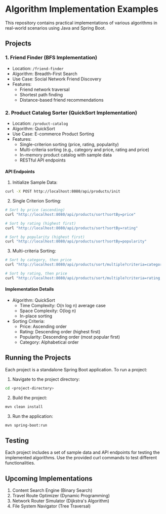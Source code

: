 # Algorithm Implementation Examples

This repository contains practical implementations of various algorithms in real-world scenarios using Java and Spring Boot.

## Projects

### 1. Friend Finder (BFS Implementation)
- Location: `/friend-finder`
- Algorithm: Breadth-First Search
- Use Case: Social Network Friend Discovery
- Features:
  - Friend network traversal
  - Shortest path finding
  - Distance-based friend recommendations

### 2. Product Catalog Sorter (QuickSort Implementation)
- Location: `/product-catalog`
- Algorithm: QuickSort
- Use Case: E-commerce Product Sorting
- Features:
  - Single-criterion sorting (price, rating, popularity)
  - Multi-criteria sorting (e.g., category and price, rating and price)
  - In-memory product catalog with sample data
  - RESTful API endpoints

#### API Endpoints
1. Initialize Sample Data:
```bash
curl -X POST http://localhost:8080/api/products/init
```

2. Single Criterion Sorting:
```bash
# Sort by price (ascending)
curl "http://localhost:8080/api/products/sort?sortBy=price"

# Sort by rating (highest first)
curl "http://localhost:8080/api/products/sort?sortBy=rating"

# Sort by popularity (highest first)
curl "http://localhost:8080/api/products/sort?sortBy=popularity"
```

3. Multi-criteria Sorting:
```bash
# Sort by category, then price
curl "http://localhost:8080/api/products/sort/multiple?criteria=category,price"

# Sort by rating, then price
curl "http://localhost:8080/api/products/sort/multiple?criteria=rating,price"
```

#### Implementation Details
- Algorithm: QuickSort
  - Time Complexity: O(n log n) average case
  - Space Complexity: O(log n)
  - In-place sorting
- Sorting Criteria:
  - Price: Ascending order
  - Rating: Descending order (highest first)
  - Popularity: Descending order (most popular first)
  - Category: Alphabetical order

## Running the Projects

Each project is a standalone Spring Boot application. To run a project:

1. Navigate to the project directory:
```bash
cd <project-directory>
```

2. Build the project:
```bash
mvn clean install
```

3. Run the application:
```bash
mvn spring-boot:run
```

## Testing

Each project includes a set of sample data and API endpoints for testing the implemented algorithms. Use the provided curl commands to test different functionalities.

## Upcoming Implementations
1. Content Search Engine (Binary Search)
2. Travel Route Optimizer (Dynamic Programming)
3. Network Router Simulator (Dijkstra's Algorithm)
4. File System Navigator (Tree Traversal)
